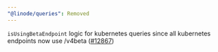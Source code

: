 ```yaml
---
"@linode/queries": Removed
---
```


`isUsingBetaEndpoint` logic for kubernetes queries since all kubernetes endpoints
now use /v4beta ([#12867](https://github.com/linode/manager/pull/12867))
